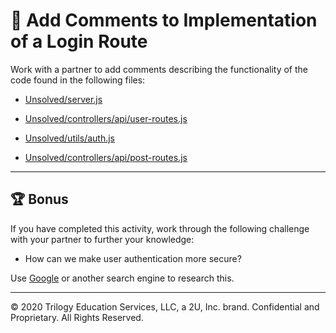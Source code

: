 # 📐 Add Comments to Implementation of a Login Route

Work with a partner to add comments describing the functionality of the code found in the following files:

* [Unsolved/server.js](./Unsolved/server.js)

* [Unsolved/controllers/api/user-routes.js](./Unsolved/controllers/api/user-routes.js)

* [Unsolved/utils/auth.js](./Unsolved/utils/auth.js)

* [Unsolved/controllers/api/post-routes.js](./Unsolved/controllers/api/post-routes.js)

---

## 🏆 Bonus

If you have completed this activity, work through the following challenge with your partner to further your knowledge:

* How can we make user authentication more secure? 

Use [Google](https://www.google.com) or another search engine to research this.

---
© 2020 Trilogy Education Services, LLC, a 2U, Inc. brand. Confidential and Proprietary. All Rights Reserved.
